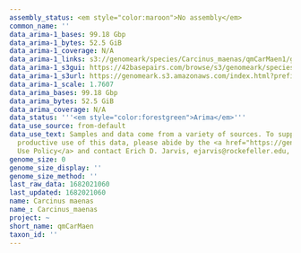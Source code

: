 ```yaml
---
assembly_status: <em style="color:maroon">No assembly</em>
common_name: ''
data_arima-1_bases: 99.18 Gbp
data_arima-1_bytes: 52.5 GiB
data_arima-1_coverage: N/A
data_arima-1_links: s3://genomeark/species/Carcinus_maenas/qmCarMaen1/genomic_data/arima/<br>
data_arima-1_s3gui: https://42basepairs.com/browse/s3/genomeark/species/Carcinus_maenas/qmCarMaen1/genomic_data/arima/
data_arima-1_s3url: https://genomeark.s3.amazonaws.com/index.html?prefix=species/Carcinus_maenas/qmCarMaen1/genomic_data/arima/
data_arima-1_scale: 1.7607
data_arima_bases: 99.18 Gbp
data_arima_bytes: 52.5 GiB
data_arima_coverage: N/A
data_status: '''<em style="color:forestgreen">Arima</em>'''
data_use_source: from-default
data_use_text: Samples and data come from a variety of sources. To support fair and
  productive use of this data, please abide by the <a href="https://genome10k.soe.ucsc.edu/data-use-policies/">Data
  Use Policy</a> and contact Erich D. Jarvis, ejarvis@rockefeller.edu, with any questions.
genome_size: 0
genome_size_display: ''
genome_size_method: ''
last_raw_data: 1682021060
last_updated: 1682021060
name: Carcinus maenas
name_: Carcinus_maenas
project: ~
short_name: qmCarMaen
taxon_id: ''
---
```

